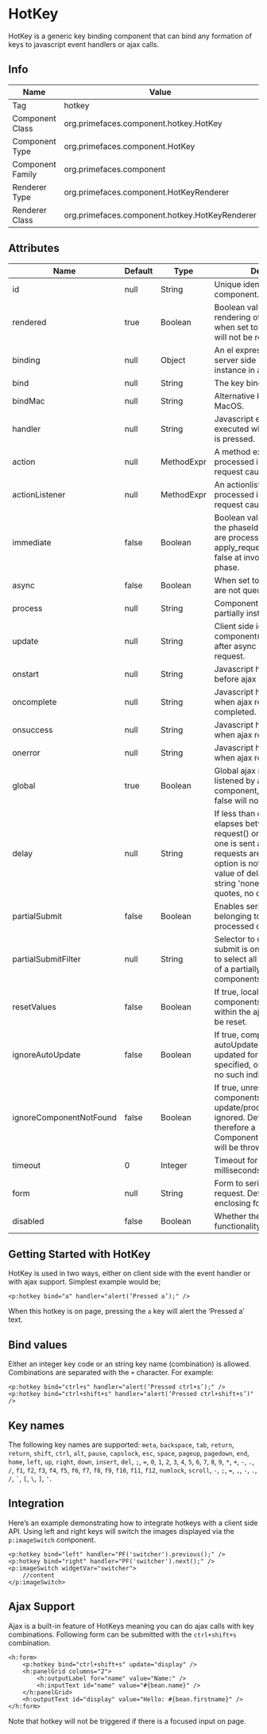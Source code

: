 # HotKey

HotKey is a generic key binding component that can bind any formation of keys to javascript event
handlers or ajax calls.

## Info

| Name | Value |
| --- | --- |
| Tag | hotkey
| Component Class | org.primefaces.component.hotkey.HotKey
| Component Type | org.primefaces.component.HotKey
| Component Family | org.primefaces.component |
| Renderer Type | org.primefaces.component.HotKeyRenderer
| Renderer Class | org.primefaces.component.hotkey.HotKeyRenderer

## Attributes

| Name | Default | Type | Description |
| --- | --- | --- | --- |
id | null | String | Unique identifier of the component.
rendered | true | Boolean | Boolean value to specify the rendering of the component, when set to false component will not be rendered.
binding | null | Object | An el expression that maps to a server side UIComponent instance in a backing bean
bind | null | String | The key binding.
bindMac | null | String | Alternative key binding for MacOS.
handler | null | String | Javascript event handler to be executed when the key binding is pressed.
action | null | MethodExpr | A method expression that’d be processed in the partial request caused by uiajax.
actionListener | null | MethodExpr | An actionlistener that’d be processed in the partial request caused by uiajax.
immediate | false | Boolean | Boolean value that determines the phaseId, when true actions are processed at apply_request_values, when false at invoke_application phase.
async | false | Boolean | When set to true, ajax requests are not queued.
process | null | String | Component id(s) to process partially instead of whole view.
update | null | String | Client side id of the component(s) to be updated after async partial submit request.
onstart | null | String | Javascript handler to execute before ajax request is begins.
oncomplete | null | String | Javascript handler to execute when ajax request is completed.
onsuccess | null | String | Javascript handler to execute when ajax request succeeds.
onerror | null | String | Javascript handler to execute when ajax request fails.
global | true | Boolean | Global ajax requests are listened by ajaxStatus component, setting global to false will not trigger ajaxStatus.
delay | null | String | If less than delay milliseconds elapses between calls to request() only the most recent one is sent and all other requests are discarded. If this option is not specified, or if the value of delay is the literal string 'none' without the quotes, no delay is used.
partialSubmit | false | Boolean | Enables serialization of values belonging to the partially processed components only.
partialSubmitFilter | null | String | Selector to use when partial submit is on, default is ":input" to select all descendant inputs of a partially processed components.
resetValues | false | Boolean | If true, local values of input components to be updated within the ajax request would be reset.
ignoreAutoUpdate | false | Boolean | If true, components which autoUpdate="true" will not be updated for this request. If not specified, or the value is false, no such indication is made.
ignoreComponentNotFound | false | Boolean | If true, unresolvable components referenced in the update/process attribute are ignored. Default is 'false' and therefore a ComponentNotFoundException will be thrown.
timeout | 0 | Integer | Timeout for the ajax request in milliseconds.
form | null | String | Form to serialize for an ajax request. Default is the enclosing form.
disabled | false | Boolean | Whether the hotkey functionality is enabled.

## Getting Started with HotKey
HotKey is used in two ways, either on client side with the event handler or with ajax support.
Simplest example would be;

```xhtml
<p:hotkey bind="a" handler="alert(‘Pressed a’);" />
```

When this hotkey is on page, pressing the `a` key will alert the ‘Pressed a’ text.

## Bind values
Either an integer key code or an string key name (combination) is allowed. Combinations are separated with the `+`
character. For example:

```xhtml
<p:hotkey bind="ctrl+s" handler="alert(‘Pressed ctrl+s’);" />
<p:hotkey bind="ctrl+shift+s" handler="alert(‘Pressed ctrl+shift+s’)" />
```

## Key names
The following key names are supported:
`meta`,
`backspace`,
`tab`,
`return`,
`return`,
`shift`,
`ctrl`,
`alt`,
`pause`,
`capslock`,
`esc`,
`space`,
`pageup`,
`pagedown`,
`end`,
`home`,
`left`,
`up`,
`right`,
`down`,
`insert`,
`del`,
`;`,
`=`,
`0`,
`1`,
`2`,
`3`,
`4`,
`5`,
`6`,
`7`,
`8`,
`9`,
`*`,
`+`,
`-`,
`.`,
`/`,
`f1`,
`f2`,
`f3`,
`f4`,
`f5`,
`f6`,
`f7`,
`f8`,
`f9`,
`f10`,
`f11`,
`f12`,
`numlock`,
`scroll`,
`-`,
`;`,
`=`,
`,`,
`-`,
`.`,
`/`,
`` ` ``,
`[`,
`\`,
`]`,
`'`.

## Integration
Here’s an example demonstrating how to integrate hotkeys with a client side API. Using left and
right keys will switch the images displayed via the `p:imageSwitch` component.

```xhtml
<p:hotkey bind="left" handler="PF('switcher').previous();" />
<p:hotkey bind="right" handler="PF('switcher').next();" />
<p:imageSwitch widgetVar="switcher">
    //content
</p:imageSwitch>
```

## Ajax Support
Ajax is a built-in feature of HotKeys meaning you can do ajax calls with key combinations.
Following form can be submitted with the `ctrl+shift+s` combination.

```xhtml
<h:form>
    <p:hotkey bind="ctrl+shift+s" update="display" />
    <h:panelGrid columns="2">
        <h:outputLabel for="name" value="Name:" />
        <h:inputText id="name" value="#{bean.name}" />
    </h:panelGrid>
    <h:outputText id="display" value="Hello: #{bean.firstname}" />
</h:form>
```

Note that hotkey will not be triggered if there is a focused input on page.

